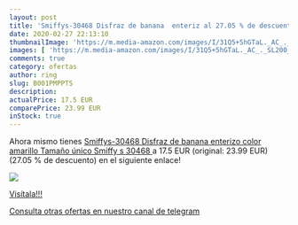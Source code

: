 ```yaml
---
layout: post
title: 'Smiffys-30468 Disfraz de banana  enteriz al 27.05 % de descuento'
date: 2020-02-27 22:13:10
thumbnailImage: 'https://m.media-amazon.com/images/I/31Q5+5hGTaL._AC_._SL200_.jpg'
images: [ 'https://m.media-amazon.com/images/I/31Q5+5hGTaL._AC_._SL200_.jpg' ]
comments: true
category: ofertas
author: ring
slug: B001PMPPTS
description:
actualPrice: 17.5 EUR
comparePrice: 23.99 EUR
inStock: true
---
```


Ahora mismo tienes [Smiffys-30468 Disfraz de banana  enterizo  color amarillo  Tamaño único  Smiffy s 30468 ](https://www.amazon.com/dp/B001PMPPTS/?tag=redken08-20) a 17.5 EUR (original: 23.99 EUR) (27.05 %  de descuento) en el siguiente enlace!

[![](https://m.media-amazon.com/images/I/31Q5+5hGTaL._AC_._SL200_.jpg)](https://www.amazon.com/dp/B001PMPPTS/?tag=redken08-20)

[Visítala!!!](https://www.amazon.com/dp/B001PMPPTS/?tag=redken08-20)

[Consulta otras ofertas en nuestro canal de telegram](https://t.me/s/ofertas25)

